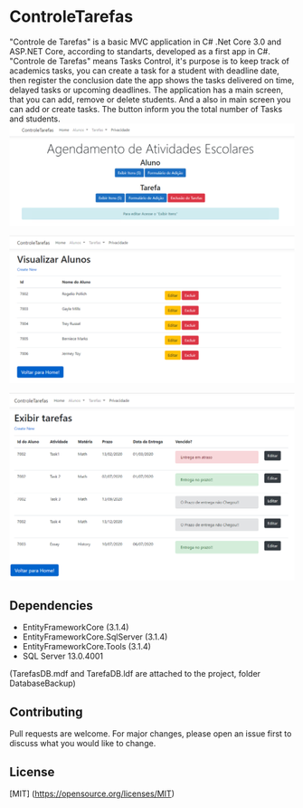 # ControleTarefas

"Controle de Tarefas" is a basic MVC application in C# .Net Core 3.0 and ASP.NET Core, according to  standarts, developed as a first app in C#. 
"Controle de Tarefas" means Tasks Control, it's purpose is to keep track of academics tasks, you can create a task for a student with deadline date, then register the conclusion date the app shows the tasks delivered on time, delayed tasks or upcoming deadlines.
The application has a main screen, that you can add, remove or delete students. And a also in main screen you can add or create tasks. The button inform you the total number of Tasks and students. 
![Main Screen](/ProjectImages/main.png)

![Main Screen](/ProjectImages/students.png)

![Main Screen](/ProjectImages/tasks.png)


## Dependencies


- EntityFrameworkCore (3.1.4)
- EntityFrameworkCore.SqlServer (3.1.4)
- EntityFrameworkCore.Tools (3.1.4)
- SQL Server 13.0.4001

(TarefasDB.mdf and TarefaDB.ldf are attached to the project, folder DatabaseBackup)



## Contributing
Pull requests are welcome. For major changes, please open an issue first to discuss what you would like to change.

## License
[MIT] (https://opensource.org/licenses/MIT)